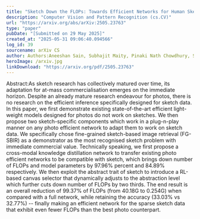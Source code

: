 ```yaml
---
title: "Sketch Down the FLOPs: Towards Efficient Networks for Human Sketch"
description: "Computer Vision and Pattern Recognition (cs.CV)"
url: "https://arxiv.org/abs/arXiv:2505.23763"
type: "paper"
pubDate: "[Submitted on 29 May 2025]"
created_at: "2025-05-31 09:06:40.094566"
log_id: 39
sourcename: arXiv CS
author: Authors:Aneeshan Sain, Subhajit Maity, Pinaki Nath Chowdhury, Subhadeep Koley, Ayan Kumar Bhunia, Yi-Zhe Song
heroImage: /arxiv.jpg
linkDownload: "https://arxiv.org/pdf/2505.23763"
---
```


Abstract:As sketch research has collectively matured over time, its adaptation for at-mass commercialisation emerges on the immediate horizon. Despite an already mature research endeavour for photos, there is no research on the efficient inference specifically designed for sketch data. In this paper, we first demonstrate existing state-of-the-art efficient light-weight models designed for photos do not work on sketches. We then propose two sketch-specific components which work in a plug-n-play manner on any photo efficient network to adapt them to work on sketch data. We specifically chose fine-grained sketch-based image retrieval (FG-SBIR) as a demonstrator as the most recognised sketch problem with immediate commercial value. Technically speaking, we first propose a cross-modal knowledge distillation network to transfer existing photo efficient networks to be compatible with sketch, which brings down number of FLOPs and model parameters by 97.96% percent and 84.89% respectively. We then exploit the abstract trait of sketch to introduce a RL-based canvas selector that dynamically adjusts to the abstraction level which further cuts down number of FLOPs by two thirds. The end result is an overall reduction of 99.37% of FLOPs (from 40.18G to 0.254G) when compared with a full network, while retaining the accuracy (33.03% vs 32.77%) -- finally making an efficient network for the sparse sketch data that exhibit even fewer FLOPs than the best photo counterpart.
